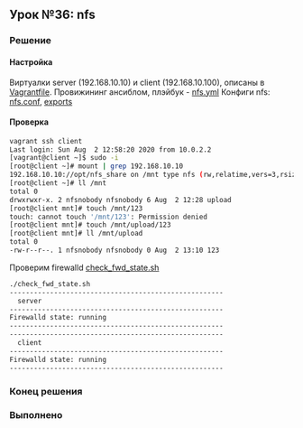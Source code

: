 ## Урок №36: nfs
### Решение
#### Настройка
Виртуалки server (192.168.10.10) и client (192.168.10.100), описаны в [Vagrantfile](Vagrantfile). Провижининг ансиблом, плэйбук - [nfs.yml](nfs.yml)
Конфиги nfs: [nfs.conf](templates/nfs.conf), [exports](templates/exports)
#### Проверка
```bash
vagrant ssh client
Last login: Sun Aug  2 12:58:20 2020 from 10.0.2.2
[vagrant@client ~]$ sudo -i
[root@client ~]# mount | grep 192.168.10.10
192.168.10.10://opt/nfs_share on /mnt type nfs (rw,relatime,vers=3,rsize=32768,wsize=32768,namlen=255,hard,proto=udp,timeo=11,retrans=3,sec=sys,mountaddr=192.168.10.10,mountvers=3,mountport=20048,mountproto=udp,local_lock=none,addr=192.168.10.10)
[root@client ~]# ll /mnt
total 0
drwxrwxr-x. 2 nfsnobody nfsnobody 6 Aug  2 12:28 upload
[root@client mnt]# touch /mnt/123
touch: cannot touch '/mnt/123': Permission denied
[root@client mnt]# touch /mnt/upload/123
[root@client mnt]# ll /mnt/upload
total 0
-rw-r--r--. 1 nfsnobody nfsnobody 0 Aug  2 13:10 123
```
Проверим firewalld [check_fwd_state.sh](check_fwd_state.sh)
```bash
./check_fwd_state.sh 
-----------------------------------------------------
  server
-----------------------------------------------------
Firewalld state: running
-----------------------------------------------------
-----------------------------------------------------
  client
-----------------------------------------------------
Firewalld state: running
-----------------------------------------------------
```
### Конец решения
### Выполненo